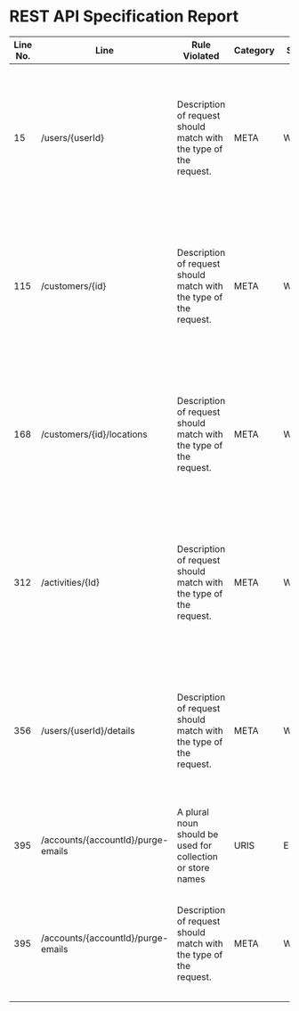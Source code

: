 REST API Specification Report
=============================
| Line No. | Line                               | Rule Violated                                                     | Category | Severity | Rule Type | Software Quality Attributes | Improvement Suggestion                                                                                                                                |
| -------- | ---------------------------------- | ----------------------------------------------------------------- | -------- | -------- | --------- | --------------------------- | ----------------------------------------------------------------------------------------------------------------------------------------------------- |
| 15       | /users/{userId}                    | Description of request should match with the type of the request. | META     | WARNING  | STATIC    | MAINTAINABILITY             | POST must be used to create a new resource in a collection or to execute controllers and not for other purposes The request should be of type: GET    |
| 115      | /customers/{id}                    | Description of request should match with the type of the request. | META     | WARNING  | STATIC    | MAINTAINABILITY             | POST must be used to create a new resource in a collection or to execute controllers and not for other purposes The request should be of type: GET    |
| 168      | /customers/{id}/locations          | Description of request should match with the type of the request. | META     | WARNING  | STATIC    | MAINTAINABILITY             | POST must be used to create a new resource in a collection or to execute controllers and not for other purposes The request should be of type: GET    |
| 312      | /activities/{Id}                   | Description of request should match with the type of the request. | META     | WARNING  | STATIC    | MAINTAINABILITY             | POST must be used to create a new resource in a collection or to execute controllers and not for other purposes The request should be of type: DELETE |
| 356      | /users/{userId}/details            | Description of request should match with the type of the request. | META     | WARNING  | STATIC    | MAINTAINABILITY             | POST must be used to create a new resource in a collection or to execute controllers and not for other purposes The request should be of type: GET    |
| 395      | /accounts/{accountId}/purge-emails | A plural noun should be used for collection or store names        | URIS     | ERROR    | STATIC    | USABILITY, MAINTAINABILITY  | Use plural nouns for collection or store names                                                                                                        |
| 395      | /accounts/{accountId}/purge-emails | Description of request should match with the type of the request. | META     | WARNING  | STATIC    | MAINTAINABILITY             | GET must be used to retrieve a representation of a resource a not for other purposes The request should be of type: DELETE                            |